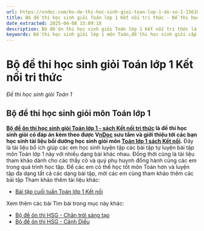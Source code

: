 ```yaml
---
url: https://vndoc.com/bo-de-thi-hoc-sinh-gioi-toan-lop-1-de-so-1-156108
title: Bộ đề thi học sinh giỏi Toán lớp 1 Kết nối tri thức - Đề thi học sinh giỏi Toán 1 - VnDoc.com
date_extracted: 2025-04-08 15:09:18
description: Bộ đề ôn thi học sinh giỏi Toán lớp 1 Kết nối tri thức là tài liệu tham khảo hay dành cho thầy cô, phụ huynh và các em học sinh nhằm bồi dưỡng học sinh giỏi lớp 1.
keywords: Đề thi học sinh giỏi lớp 1 môn Toán,đề thi học sinh giỏi cấp trường lớp 1,đề thi học sinh giỏi lớp 1,đề thi học sinh giỏi lớp 1 sách Kết nối,đáp án đề thi học sinh giỏi lớp 1 môn toán,Đề thi học sinh giỏi Toán lớp 1 kết nối,đề thi học sinh giỏi môn toán lớp 1,bồi dưỡng học sinh giỏi lớp 1,Bộ đề ôn thi học sinh giỏi Toán lớp 1,Bộ đề thi học sinh giỏi môn Toán lớp 1,bồi dưỡng học sinh giỏi lớp 1 môn toán kết nối
---
```


# Bộ đề thi học sinh giỏi Toán lớp 1 Kết nối tri thức
 _Đề thi học sinh giỏi Toán 1_
## Bộ đề thi học sinh giỏi môn Toán lớp 1
**[Bộ đề ôn thi học sinh giỏi Toán lớp 1 - sách Kết nối tri thức](<https://vndoc.com/bo-de-thi-hoc-sinh-gioi-toan-lop-1-de-so-1-156108>) là đề thi học sinh giỏi có đáp án kèm theo được V[nDoc](<https://vndoc.com/>) sưu tầm và giới thiệu tới các bạn học sinh tài liệu bồi dưỡng học sinh giỏi môn [Toán lớp 1 sách Kết nối](<https://vndoc.com/toan-lop-1-ket-noi-tri-thuc-voi-cuoc-song>).** Đây là tài liệu bổ ích giúp các em học sinh luyện tập các bài tập tự luyện bài tập môn Toán lớp 1 này với nhiều dạng bài khác nhau. Đồng thời cũng là tài liệu tham khảo dành cho các thầy cô và quý phụ huynh đồng hành cùng các em trong quá trình học tập. Để các em có thể học tốt môn Toán hơn và luyện tập đa dạng tất cả các dạng bài tập, mời các em cùng tham khảo thêm các bài tập
Tham khảo thêm tài liệu khác:
  * [Bài tập cuối tuần Toán lớp 1 Kết nối](<https://vndoc.com/de-kiem-tra-cuoi-tuan-toan-lop-1-ket-noi-tri-thuc>)

Xem thêm các bài Tìm bài trong mục này khác:
  * [Bộ đề ôn thi HSG - Chân trời sáng tạo](</bo-de-thi-hoc-sinh-gioi-toan-lop-1-de-so-2-156113>)
  * [Bộ đề ôn thi HSG - Cánh Diều](</bo-de-thi-hoc-sinh-gioi-toan-lop-1-de-so-3-156120>)

